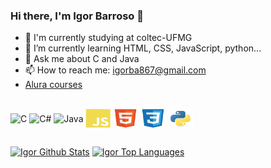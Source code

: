 ### Hi there, I'm Igor Barroso 👋

- 🔭 I'm currently studying at coltec-UFMG
- 🌱 I’m currently learning HTML, CSS, JavaScript, python...
- 💬 Ask me about C and Java
- 📫 How to reach me: igorba867@gmail.com
- <a href="https://cursos.alura.com.br/user/igorbarroso/fullCertificate/6eae8eb7737e6b9bdc12ff98d20f6ae6" target="_blank">Alura courses</a>

<div style="display: inline_block"><br>
  <img align="center" alt="C" height="30" width="40" src="https://cdn.jsdelivr.net/gh/devicons/devicon/icons/c/c-original.svg" />
  <img align="center" alt="C#" height="30" width="40" src="https://cdn.jsdelivr.net/gh/devicons/devicon/icons/csharp/csharp-original.svg" />
  <img align="center" alt="Java" height="30" width="40" src="https://cdn.jsdelivr.net/gh/devicons/devicon/icons/java/java-original.svg" />
  <img align="center" alt="JavaScript" height="30" width="40" src="https://raw.githubusercontent.com/devicons/devicon/master/icons/javascript/javascript-plain.svg">
  <img align="center" alt="HTML" height="30" width="40" src="https://raw.githubusercontent.com/devicons/devicon/master/icons/html5/html5-original.svg">
  <img align="center" alt="CSS" height="30" width="40" src="https://raw.githubusercontent.com/devicons/devicon/master/icons/css3/css3-original.svg">
  <img align="center" alt="Python" height="30" width="40" src="https://raw.githubusercontent.com/devicons/devicon/master/icons/python/python-original.svg">
</div>

## 

<a href="https://github.com/IgorBarrosoAlmeida"><img alt="Igor Github Stats" height="180em" src="https://github-readme-stats-alpha-nine-47.vercel.app/api?username=IgorBarrosoAlmeida&show_icons=true&count_private=true&theme=react&hide_border=true&bg_color=0D1115" /></a> <a href="https://github.com/IgorBarrosoAlmeida"><img alt="Igor Top Languages" height="180em" src="https://github-readme-stats-alpha-nine-47.vercel.app/api/top-langs/?username=IgorBarrosoAlmeida&langs_count=8&count_private=true&layout=compact&theme=react&hide_border=true&bg_color=0D1115" />
</a>

<!--
<a href="https://github.com/IgorBarrosoAlmeida"><img alt="Igor Github Stats" height="180em" src="https://github-readme-stats.vercel.app/api?username=IgorBarrosoAlmeida&show_icons=true&count_private=true&theme=react&hide_border=true&bg_color=0D1115" /></a>
<a href="https://github.com/IgorBarrosoAlmeida"><img alt="Igor Top Languages" height="180em" src="https://github-readme-stats.vercel.app/api/top-langs/?username=IgorBarrosoAlmeida&langs_count=8&count_private=true&layout=compact&theme=react&hide_border=true&bg_color=0D1115" /></a>


<a href="https://github.com/IgorBarrosoAlmeida"><img alt="Igor Github Stats" height="180em" src="https://github-readme-stats.vercel.app/api?username=igorbarrosoalmeida&show_icons=true&theme=radical" /></a>
<a href="https://github.com/IgorBarrosoAlmeida"><img alt="Igor Top Languages" height="180em" src="https://github-readme-stats.vercel.app/api/top-langs/?username=igorbarrosoalmeida&layout=compact&theme=radical&langs_count=8" /></a>

<a href="https://github.com/IgorBarrosoAlmeida"><img alt="Igor Top Languages" height="180em" src="https://github-readme-stats.vercel.app/api/top-langs/?username=igorbarrosoalmeida&langs_count=8&layout=compact&theme=radical" /></a>



![Anurag's GitHub stats](https://github-readme-stats.vercel.app/api?username=igorbarrosoalmeida&show_icons=true&theme=radical)
[![Top Langs](https://github-readme-stats.vercel.app/api/top-langs/?username=igorbarrosoalmeida&layout=compact&theme=radical&langs_count=8)](https://github.com/IgorBarrosoAlmeida)


<a href="https://github.com/IgorBarrosoAlmeida">
<img alt="Igor Top Languages" height="180em" src="https://github-readme-stats.vercel.app/api/top-langs/?username=igorbarrosoalmeida&langs_count=8&count_private=true&layout=compact&theme=react&hide_border=true&bg_color=0D1115" /></a>

![Anurag's GitHub stats](https://github-readme-stats.vercel.app/api?username=igorbarrosoalmeida&show_icons=true&theme=radical) 
[![Top Langs](https://github-readme-stats.vercel.app/api/top-langs/?username=igorbarrosoalmeida&layout=compact&theme=radical&langs_count=8)](https://github.com/IgorBarrosoAlmeida) 

<img src="https://user-images.githubusercontent.com/73097560/115834477-dbab4500-a447-11eb-908a-139a6edaec5c.gif"><br><br>

<a href="https://github.com/IgorBarrosoAlmeida"> <img src="https://github-readme-stats.vercel.app/api?username=igorbarrosoalmeida&include_all_commits=true&show_icons=true&line_height=20&title_color=7A7ADB&icon_color=2234AE&text_color=D3D3D3&bg_color=0,000000,130F40" height="180em"/>
  <img src="https://github-readme-stats.vercel.app/api/top-langs?username=igorbarrosoalmeida&show_icons=true&layout=compact&line_height=20&title_color=7A7ADB&icon_color=2234AE&text_color=D3D3D3&bg_color=0,000000,130F40" height="180em" alt="0xabdulkhalid"/></a>
-->
